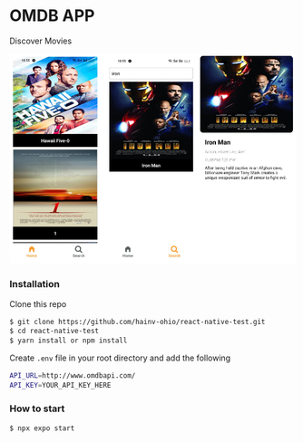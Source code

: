 # OMDB APP 
Discover Movies 


![omdbapp-screenshots](https://github.com/hainv-ohio/react-native-test/blob/main/assets/readme.png)

### Installation

Clone this repo

```sh
$ git clone https://github.com/hainv-ohio/react-native-test.git
$ cd react-native-test
$ yarn install or npm install
```

Create `.env` file in your root directory and add the following

```sh
API_URL=http://www.omdbapi.com/
API_KEY=YOUR_API_KEY_HERE

```

### How to start
```sh
$ npx expo start
```
